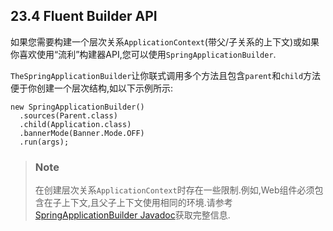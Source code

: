## 23.4 Fluent Builder API
如果您需要构建一个层次关系`ApplicationContext`(带父/子关系的上下文)或如果你喜欢使用“流利”构建器API,您可以使用`SpringApplicationBuilder`.

`TheSpringApplicationBuilder`让你联式调用多个方法且包含`parent`和`child`方法便于你创建一个层次结构,如以下示例所示:
```
new SpringApplicationBuilder()
  .sources(Parent.class)
  .child(Application.class)
  .bannerMode(Banner.Mode.OFF)
  .run(args);
```
>### Note
>在创建层次关系`ApplicationContext`时存在一些限制.例如,Web组件必须包含在子上下文,且父子上下文使用相同的环境.请参考[SpringApplicationBuilder Javadoc](https://docs.spring.io/spring-boot/docs/2.0.2.RELEASE/api/org/springframework/boot/builder/SpringApplicationBuilder.html)获取完整信息.